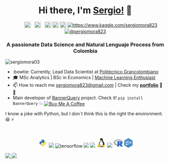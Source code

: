 <h1 align="center">Hi there, I'm <a href="https://sergiomora03.github.io">Sergio!</a> 👋</h1>

<p align="center"> 
&nbsp;&nbsp; &nbsp;&nbsp; &nbsp;&nbsp;
<a href="https://dev.to/sergiomorapardo"><img align="center" height="20" src="https://avatars2.githubusercontent.com/u/13521919?s=200&v=4" width="20"></a>&nbsp;&nbsp;
<a href="https://twitter.com/sergiomora03"><img align="center" height="20" src="https://github.com/WaylonWalker/WaylonWalker/blob/main/icon/twitter.png?raw=true" width="20"></a>&nbsp;&nbsp;
<a href="https://instagram.com/sergiomora123"><img align="center" height="20" src="https://github.com/WaylonWalker/WaylonWalker/blob/main/icon/instagram.jpg?raw=true" width="20"></a>
<a href="https://www.buymeacoffee.com/sergiomorapardo"><img align="center" height="20" src="https://github.com/WaylonWalker/WaylonWalker/blob/main/icon/by-me-a-coffee.png?raw=true" width="20"></a>
<a href="https://www.linkedin.com/in/sergiomorapardo//"><img align="center" height="20" src="https://github.com/WaylonWalker/WaylonWalker/blob/main/icon/linkedin.png?raw=true" width="20"></a>
<a href="https://www.kaggle.com/sergiomora823" target="blank"><img align="center" src="https://cdn.jsdelivr.net/npm/simple-icons@3.0.1/icons/kaggle.svg" alt="https://www.kaggle.com/sergiomora823" height="20" width="20" /></a>
<a href="https://medium.com/@sergiomora823" target="blank"><img align="center" src="https://cdn.jsdelivr.net/npm/simple-icons@3.0.1/icons/medium.svg" alt="@sergiomora823" height="20" width="20" /></a>
</p>

<h3 align="center">A passionate Data Science and Natural Lenguaje Process from Colombia</h3>

<p align="left"> <img src="https://komarev.com/ghpvc/?username=sergiomora03" alt="sergiomora03" /> </p>

<!--- ![counter](https://enh3txfdxq3wx3i.m.pipedream.net) --->

- :bowtie: Currently, Lead Data Scientist at [Politécnico Grancolombiano](https://www.poli.edu.co/)
- 🎓 MSc Analytics | BSc in Economics | [Machine Learning Enthusiast](https://www.canva.com/design/DAEKCaCzdRk/ZD3DNaUAtgvBrMk7xrFdFg/view?utm_content=DAEKCaCzdRk&utm_campaign=designshare&utm_medium=link&utm_source=publishsharelink)
- 📫 How to reach me [sergiomora823@gmail.com](mailto:sergiomora823@gmail.com) | Check my **[portfolio](https://sergiomora03.github.io)**  :facepunch: :facepunch:
- Main developer of [BannerQuery](https://pypi.org/project/BannerQuery/) project. Check it! ```pip install BannerQuery``` :boom: <a href="https://www.buymeacoffee.com/sergiomorapardo" target="_blank"><img align="center" src="https://cdn.buymeacoffee.com/buttons/default-yellow.png" alt="Buy Me A Coffee" width="100" ></a></br>

I know a joke with Python, but I don´t think this is the right the environment. :laughing: ⚡

</br>

<p align="center"> 
<img height="30" src="https://raw.githubusercontent.com/github/explore/80688e429a7d4ef2fca1e82350fe8e3517d3494d/topics/python/python.png">
<img height="30" src="https://github.com/keras-team/keras-io/blob/master/theme/img/k-logo.png?raw=true">
<img src="https://www.vectorlogo.zone/logos/tensorflow/tensorflow-icon.svg" alt="tensorflow" width="30" height="30"/>
<img height="30" src="https://github.com/scikit-learn/scikit-learn/blob/master/doc/logos/scikit-learn-logo-notext.png?raw=true?raw=true">
<img height="30" src="https://raw.githubusercontent.com/pandas-dev/pandas/094c7ca008643dae47fe64345c6cd04e3fc50d6d/web/pandas/static/img/pandas_mark.svg?raw=true?raw=true">
<img src="https://github.com/devicons/devicon/blob/master/icons/linux/linux-original.svg" alt="linux" width="30" height="30"/>
<img height="30" src="https://git-scm.com/images/logos/downloads/Git-Icon-1788C.png">
<img height="30" src="https://raw.githubusercontent.com/github/explore/80688e429a7d4ef2fca1e82350fe8e3517d3494d/topics/r/r.png">
<img height="30" src="https://github.com/rstudio/shiny/blob/master/man/figures/logo.png?raw=true">
<!--- <code><img height="20" src="https://raw.githubusercontent.com/github/explore/80688e429a7d4ef2fca1e82350fe8e3517d3494d/topics/sql/sql.png"></code> --->
</p>

<div>
  <a href="/sergiomora03" align="left">
    <img src="https://github-readme-stats.vercel.app/api?username=sergiomora03&count_private=true&show_icons=true&icon_color=586069&title_color=42a4f0&text_color=586069&hide=issues&hide_border=true" />
  </a>
  <a href="/sergiomora03" align="right">
    <img src="https://github-readme-stats.vercel.app/api/top-langs/?username=sergiomora03&text_color=586069&layout=compact&hide_border=true&title_color=42a4f0" />
  </a>
</div>

<!--
<a href="https://github.com/sergiomora03/sergiomora03">
  <img align="center" src="https://github-readme-stats.vercel.app/api?username=sergiomora03&show_icons=true&include_all_commits=true&theme=dark" alt="sergio's github stats" />
</a>
<a href="https://github.com/sergiomora03/sergiomora03">
  <img align="center" src="https://github-readme-stats.vercel.app/api/top-langs/?username=sergiomora03&layout=compact&theme=dark" />
</a>
<a href="https://github.com/sergiomora03/BannerQuery">
  <img align="center" src="https://github-readme-stats.vercel.app/api/pin/?username=sergiomora03&repo=BannerQuery&theme=dark" />
</a>    
<a href="https://github.com/sergiomora03/sergiomora03.github.io">
  <img align="center" src="https://github-readme-stats.vercel.app/api/pin/?username=sergiomora03&repo=sergiomora03.github.io&theme=dark" />
</a> 
**sergiomora03/sergimora03** is a ✨ _special_ ✨ repository because its `README.md` (this file) appears on your GitHub profile.
https://www.geeksforgeeks.org/how-to-add-a-readme-to-your-github-profile/
![Github stats](https://github-readme-stats.vercel.app/api?username=sergiomora03)
![ReadMe Card](https://github-readme-stats.vercel.app/api/pin/?username=sergiomora03&repo=BannerQuery)
Opcion 1
<p align='center'>
<a href="https://dev.to/sergiomorapardo"><img height="20" src="https://raw.githubusercontent.com/WaylonWalker/WaylonWalker/main/icon/dev.png" width="20"></a>&nbsp;&nbsp;
<a href="https://twitter.com/sergiomora16"><img height="20" src="https://github.com/WaylonWalker/WaylonWalker/blob/main/icon/twitter.png?raw=true" width="20"></a>&nbsp;&nbsp;
<a href="https://instagram.com/sergiomora123"><img height="20" src="https://github.com/WaylonWalker/WaylonWalker/blob/main/icon/instagram.jpg?raw=true" width="20"></a>&nbsp;&nbsp; 
<a href="https://www.buymeacoffee.com/sergiomorapardo"><img height="20" src="https://github.com/WaylonWalker/WaylonWalker/blob/main/icon/by-me-a-coffee.png?raw=true" width="20"></a>
<a href="https://www.linkedin.com/in/sergiomorapardo//"><img height="20" src="https://github.com/WaylonWalker/WaylonWalker/blob/main/icon/linkedin.png?raw=true" width="20"></a>
</p>
Opción 2
<a href="https://www.linkedin.com/in/sergiomorapardo/" title="Linkedin"><img src="https://haifengjin.com/img/linkedin.svg" width="20"></a>&nbsp; &nbsp;
<a href="https://sergiomora03.github.io/" title="GitHub"><img src="https://haifengjin.com/img/github.svg" width="20"></a>&nbsp; &nbsp;
<a href="mailto:sergiomora823@gmail.com" title="E-mail"><img src="https://haifengjin.com/img/mail.svg" width="20"></a>&nbsp; &nbsp;
<a href="https://www.canva.com/design/DADhSYqSGD4/1rn2crvsGf4aLQNChQLlJA/view?utm_content=DADhSYqSGD4&utm_campaign=designshare&utm_medium=link&utm_source=sharebutton" title="Resume"><img src="https://haifengjin.com/img/scholar.svg" width="20"></a>
Here are some ideas to get you started:
- 🔭 I’m currently working on ...
- 🌱 I’m currently learning ...
- 👯 I’m looking to collaborate on ...
- 🤔 I’m looking for help with ...
- 💬 Ask me about my **Python library** [BannerQuery](https://pypi.org/project/BannerQuery/) -> Check it! ```pip install BannerQuery``` :boom:
- 📫 How to reach me: [sergiomora03.github.io](https://sergiomora03.github.io/)
- 😄 Pronouns: ...
- ⚡ Fun fact: ...
-->
